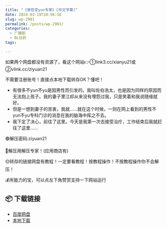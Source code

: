 ```yaml
---
title: "《男性受yun专家》[中文字幕]"
date: 2024-03-19T10:56:58
slug: wp-2901
permalink: /posts/wp-2901/
categories:
  - 广播剧
  - BL日抓
tags:

---
```


如果两个网盘都没有资源了，看这个网站👉①link3.cc/xianyu21或②vlink.cc/ziyuan21

不需要注册账号！直接点本地下载转存OK？懂吧！

*   有很多不yun不yu是因男性而引发的。我叫佐伯浩太，也是因为同样的原因而无法抱上孩子。我的妻子里江却从来没有埋怨过我，只是笑着和我说随缘就好。
*   但是一想到妻子的苦衷，我就……就在这个时候，一则在网上看到的男性不yun不yu专科门诊的消息在我的脑海中挥之不去。
*   我下定了决心，前往了这里。今天是我第一次去接受治疗，工作结束后我就赶往了这里……

🟢解压密码:ziyuan21

🔵解压用解压专家！(应用商店有)

🟡转存的链接网盘有教程！一定要看教程！按教程操作！不按教程操作你不会解压！

💰🈶能力的宝，可以点左下角赞赏支持一下网站运行

## 📦 下载链接
- [百度网盘](https://blziyuan21.com/pay-download/2901?key=97f406d377&down_id=0)
- [本地下载](https://blziyuan21.com/pay-download/2901?key=97f406d377&down_id=1)

